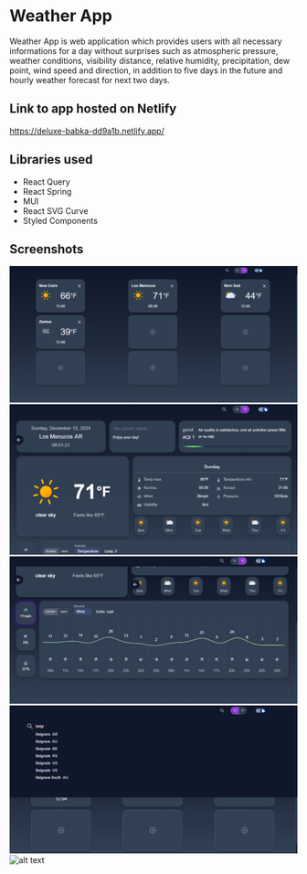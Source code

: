 # Weather App
Weather App is web application which provides users with all necessary informations for a day without surprises such as atmospheric pressure, weather conditions, visibility distance, relative humidity, precipitation, dew point, wind speed and direction, in addition to five days in the future and hourly weather forecast for next two days.  

## Link to app hosted on Netlify
https://deluxe-babka-dd9a1b.netlify.app/

## Libraries used
 - React Query
 - React Spring
 - MUI
 - React SVG Curve
 - Styled Components

## Screenshots
![alt text](https://github.com/SrbinUSvemiru/weather-app-final/blob/master/public/screenshots/weather.1.png)
![alt text](https://github.com/SrbinUSvemiru/weather-app-final/blob/master/public/screenshots/weather.2.png)
![alt text](https://github.com/SrbinUSvemiru/weather-app-final/blob/master/public/screenshots/weather.3.png)
![alt text](https://github.com/SrbinUSvemiru/weather-app-final/blob/master/public/screenshots/weather.4.png)
![alt text](https://github.com/SrbinUSvemiru/weather-app-final/blob/master/public/screenshots/weather.5.lightpng)
 
